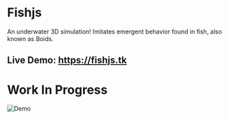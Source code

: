 # Fishjs
An underwater 3D simulation! Imitates emergent behavior found in fish, also known as Boids.


## Live Demo: https://fishjs.tk


# Work In Progress

![Demo](/media/fishjs_demo.gif)
